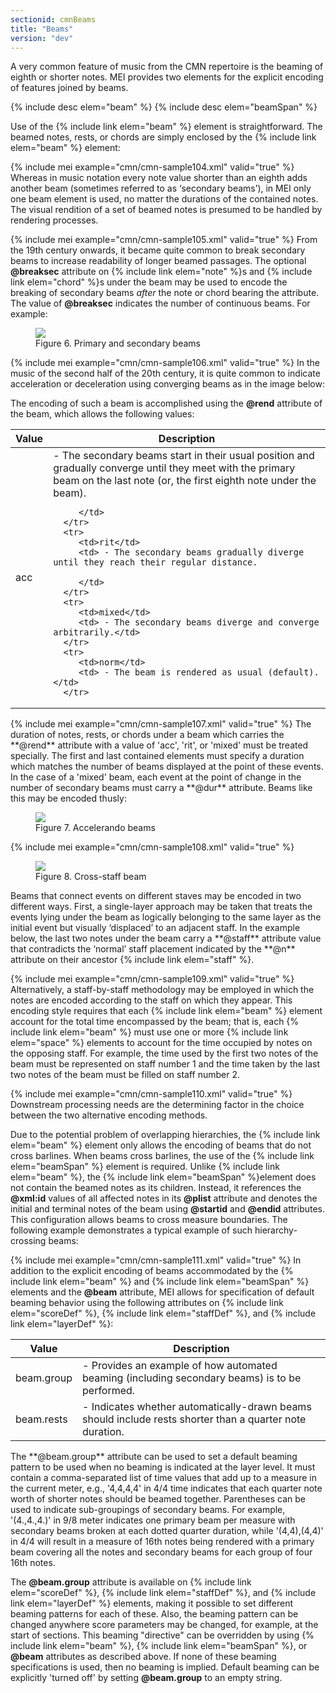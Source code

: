 ```yaml
---
sectionid: cmnBeams
title: "Beams"
version: "dev"
---
```


A very common feature of music from the CMN repertoire is the beaming of eighth or
shorter
notes. MEI provides two elements for the explicit encoding of features joined by beams.



{% include desc elem="beam" %}
{% include desc elem="beamSpan" %}




Use of the {% include link elem="beam" %} element is straightforward. The beamed notes, rests,
or chords are simply enclosed by the {% include link elem="beam" %} element:

{% include mei example="cmn/cmn-sample104.xml" valid="true" %}
Whereas in music notation every note value shorter than an eighth adds another beam
(sometimes referred to as ‘secondary beams’), in MEI only one beam
element is used, no matter the durations of the contained notes. The visual rendition
of a
set of beamed notes is presumed to be handled by rendering processes.

{% include mei example="cmn/cmn-sample105.xml" valid="true" %}
From the 19th century onwards, it became quite common to break secondary beams to
increase
readability of longer beamed passages. The optional **@breaksec** attribute on {% include link elem="note" %}s and {% include link elem="chord" %}s under the beam may be used to
encode the breaking of secondary beams *after* the note or chord bearing the
attribute. The value of **@breaksec** indicates the number of continuous beams. For
example:

<figure class="figure"><img src="{{ site.baseurl }}/Images/ExampleImages/beam-a-20100510.png" class="img-responsive"><figcaption class="figure-caption">Figure 6. Primary and secondary beams</figcaption>
</figure>{% include mei example="cmn/cmn-sample106.xml" valid="true" %}
In the music of the second half of the 20th century, it is quite common to indicate
acceleration or deceleration using converging beams as in the image below:

The encoding of such a beam is accomplished using the **@rend** attribute of the
beam, which allows the following values:


<table class="table table-striped">
   <thead>
      <tr>
         <th>Value</th>
         <th>Description</th>
      </tr>
   </thead>
   <tbody>
      <tr>
         <td>acc</td>
         <td> - The secondary beams start in their usual position and gradually converge until
            they
            meet with the primary beam on the last note (or, the first eighth note under the beam).
            
         </td>
      </tr>
      <tr>
         <td>rit</td>
         <td> - The secondary beams gradually diverge until they reach their regular distance.
            
         </td>
      </tr>
      <tr>
         <td>mixed</td>
         <td> - The secondary beams diverge and converge arbitrarily.</td>
      </tr>
      <tr>
         <td>norm</td>
         <td> - The beam is rendered as usual (default). </td>
      </tr>
   </tbody>
</table>{% include mei example="cmn/cmn-sample107.xml" valid="true" %}
The duration of notes, rests, or chords under a beam which carries the **@rend**
attribute with a value of 'acc', 'rit', or 'mixed' must be treated specially. The
first and
last contained elements must specify a duration which matches the number of beams
displayed
at the point of these events. In the case of a 'mixed' beam, each event at the point
of
change in the number of secondary beams must carry a **@dur** attribute. Beams like
this may be encoded thusly:


<figure class="figure"><img src="{{ site.baseurl }}/Images/modules/cmn/beamAcc-Rit.png" class="img-responsive"><figcaption class="figure-caption">Figure 7. Accelerando beams</figcaption>
</figure>
{% include mei example="cmn/cmn-sample108.xml" valid="true" %}




<figure class="figure"><img src="{{ site.baseurl }}/Images/ExampleImages/beam-c-20100510.png" class="img-responsive"><figcaption class="figure-caption">Figure 8. Cross-staff beam</figcaption>
</figure>Beams that connect events on different staves may be encoded in two different ways.
First,
a single-layer approach may be taken that treats the events lying under the beam as
logically belonging to the same layer as the initial event but visually
‘displaced’ to an adjacent staff. In the example below, the last two
notes under the beam carry a **@staff** attribute value that contradicts the
‘normal’ staff placement indicated by the **@n** attribute on
their ancestor {% include link elem="staff" %}.

{% include mei example="cmn/cmn-sample109.xml" valid="true" %}
Alternatively, a staff-by-staff methodology may be employed in which the notes are
encoded
according to the staff on which they appear. This encoding style requires that each
{% include link elem="beam" %} element account for the total time encompassed by the beam; that
is, each {% include link elem="beam" %} must use one or more {% include link elem="space" %}
elements to account for the time occupied by notes on the opposing staff. For example,
the
time used by the first two notes of the beam must be represented on staff number 1
and the
time taken by the last two notes of the beam must be filled on staff number 2.

{% include mei example="cmn/cmn-sample110.xml" valid="true" %}
Downstream processing needs are the determining factor in the choice between the two
alternative encoding methods.

Due to the potential problem of overlapping hierarchies, the {% include link elem="beam" %}
element only allows the encoding of beams that do not cross barlines. When beams cross
barlines, the use of the {% include link elem="beamSpan" %} element is required. Unlike {% include link elem="beam" %}, the {% include link elem="beamSpan" %}element does not contain the
beamed notes as its children. Instead, it references the **@xml:id** values of all
affected notes in its **@plist** attribute and denotes the initial and terminal notes
of the beam using **@startid** and **@endid** attributes. This configuration
allows beams to cross measure boundaries. The following example demonstrates a typical
example of such hierarchy-crossing beams:

{% include mei example="cmn/cmn-sample111.xml" valid="true" %}
In addition to the explicit encoding of beams accommodated by the {% include link elem="beam" %} and {% include link elem="beamSpan" %} elements and the **@beam** attribute,
MEI allows for specification of default beaming behavior using the following attributes
on
{% include link elem="scoreDef" %}, {% include link elem="staffDef" %}, and {% include link elem="layerDef" %}:


<table class="table table-striped">
   <thead>
      <tr>
         <th>Value</th>
         <th>Description</th>
      </tr>
   </thead>
   <tbody>
      <tr>
         <td><span class="att">beam.group</span></td>
         <td> - Provides an example of how automated beaming (including secondary beams) is to
            be
            performed.
         </td>
      </tr>
      <tr>
         <td><span class="att">beam.rests</span></td>
         <td> - Indicates whether automatically-drawn beams should include rests shorter than a
            quarter note duration.
         </td>
      </tr>
   </tbody>
</table>The **@beam.group** attribute can be used to set a default beaming pattern to be used
when no beaming is indicated at the layer level. It must contain a comma-separated
list of
time values that add up to a measure in the current meter, e.g., '4,4,4,4' in 4/4
time
indicates that each quarter note worth of shorter notes should be beamed together.
Parentheses can be used to indicate sub-groupings of secondary beams. For example,
'(4.,4.,4.)' in 9/8 meter indicates one primary beam per measure with secondary beams
broken
at each dotted quarter duration, while '(4,4),(4,4)' in 4/4 will result in a measure
of 16th
notes being rendered with a primary beam covering all the notes and secondary beams
for each
group of four 16th notes.

The **@beam.group** attribute is available on {% include link elem="scoreDef" %}, {% include link elem="staffDef" %}, and {% include link elem="layerDef" %} elements, making it
possible to set different beaming patterns for each of these. Also, the beaming pattern
can
be changed anywhere score parameters may be changed, for example, at the start of
sections.
This beaming "directive" can be overridden by using {% include link elem="beam" %}, {% include link elem="beamSpan" %}, or **@beam** attributes as described above. If none of
these beaming specifications is used, then no beaming is implied. Default beaming
can be
explicitly 'turned off' by setting **@beam.group** to an empty string.

